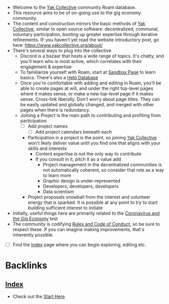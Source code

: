 - Welcome to the [Yak Collective](<Yak Collective.md>) community Roam database. 
- This resource aims to be of on-going use to the gig economy community. 
- The content and construction mirrors the basic methods of [Yak Collective](<Yak Collective.md>), similar to open source software: decentralized, communal, voluntary participation, booting up greater expertise through iterative refinements. IF you haven't yet read the website introductory post, go here: https://www.yakcollective.org/about/
- There's several ways to plug into the collective
    - Discord is a bazaar that hosts a wide range of topics. It's chatty, and you'll learn who is most active, which correlates with their engagement & expertise
    - To familiarize yourself with Roam, start at [Sandbox Page](<Sandbox Page.md>) to learn basics. There's also a [Help Database](https://roamresearch.com/#/v8/help/page/1308)
    - Once you're comfortable with adding and editing in Roam, you'll be able to create pages at will, and under the right top-level pages where it makes sense, or make a new top-level page if it makes sense. Cross-link liberally. Don't worry about page titles. They can be easily updated and globally changed, and merged with other pages when there is redundancy.
    - Joining a Project is the main path to contributing and profiting from participation 
        - [ ] Add project names
            - [ ] Add project calendars beneath each
        - Participation in a project is the point, so joining  [Yak Collective](<Yak Collective.md>) won't likely deliver value until you find one that aligns with your skills and interests
            - Content expertise is not the only way to contribute
            - If you consult in it, pitch it as a value add
                - Project management in the decentralized communities is not automatically coherent, so consider that role as a way to learn more
                - Graphic design is under-represented
                - Developers, developers, developers 
                - Data scientism
        - Project proposals snowball from the interest and volunteer energy that is sparked. It is possible at any point to try to start building sufficient interest to initiate 
- Initially, useful things here are primarily related to the [Coronavirus and the Gig Economy](<Coronavirus and the Gig Economy.md>) test
- The community is codifying [Rules and Code of Conduct](<Rules and Code of Conduct.md>), so be sure to respect these. If you can imagine making improvements, that's inherently possible. 
- [ ] Find the [Index](<Index.md>) page where you can begin exploring, editing etc.

# Backlinks
## [Index](<Index.md>)
- Check out the [Start Here](<Start Here.md>)

